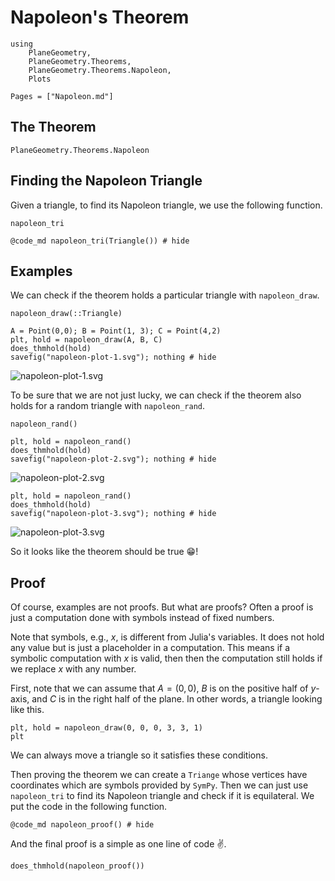 # Napoleon's Theorem

```@setup 1
using 
    PlaneGeometry, 
    PlaneGeometry.Theorems, 
    PlaneGeometry.Theorems.Napoleon,
    Plots
```

```@contents
Pages = ["Napoleon.md"]
```

## The Theorem

```@docs
PlaneGeometry.Theorems.Napoleon
```

## Finding the Napoleon Triangle

Given a triangle, to find its Napoleon triangle, we use the following function.

```@docs
napoleon_tri
```
```@example 1
@code_md napoleon_tri(Triangle()) # hide
```

## Examples

We can check if the theorem holds a particular triangle with `napoleon_draw`.

```@docs
napoleon_draw(::Triangle)
```

```@example 1
A = Point(0,0); B = Point(1, 3); C = Point(4,2)
plt, hold = napoleon_draw(A, B, C)
does_thmhold(hold)
savefig("napoleon-plot-1.svg"); nothing # hide
```

![napoleon-plot-1.svg](napoleon-plot-1.svg)

To be sure that we are not just lucky, we can check if the theorem also holds for a random triangle
with `napoleon_rand`.

```@docs
napoleon_rand()
```

```@example 1
plt, hold = napoleon_rand()
does_thmhold(hold)
savefig("napoleon-plot-2.svg"); nothing # hide
```
![napoleon-plot-2.svg](napoleon-plot-2.svg)

```@example 1
plt, hold = napoleon_rand()
does_thmhold(hold)
savefig("napoleon-plot-3.svg"); nothing # hide
```
![napoleon-plot-3.svg](napoleon-plot-3.svg)

So it looks like the theorem should be true 😁️!

## Proof

Of course, examples are not proofs. But what are proofs? Often a proof is just a computation done
with symbols instead of fixed numbers.

Note that symbols, e.g., $x$, is different from Julia's variables. It does not hold any value but is
just a placeholder in a computation. This means if a symbolic computation with $x$ is valid, then
then the computation still holds if we replace $x$ with any number.

First, note that we can assume that $A = (0,0)$, $B$ is on the positive half of $y$-axis, and $C$
is in the right half of the plane. In other words, a triangle looking like this.

```@example 1
plt, hold = napoleon_draw(0, 0, 0, 3, 3, 1)
plt
```

We can always move a triangle so it satisfies these conditions.

Then proving the theorem we can create a `Triange` whose vertices have coordinates which are
symbols provided by `SymPy`. Then we can just use `napoleon_tri` to find its Napoleon triangle and
check if it is equilateral. We put the code in the following function.

```@example 1
@code_md napoleon_proof() # hide
```

And the final proof is a simple as one line of code ✌️.

```@example 1
does_thmhold(napoleon_proof())
```
